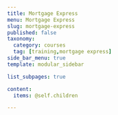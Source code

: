 ```yaml
---
title: Mortgage Express
menu: Mortgage Express
slug: mortgage-express
published: false
taxonomy:
  category: courses
  tag: [training,mortgage express]
side_bar_menu: true
template: modular_sidebar

list_subpages: true

content:
  items: @self.children

---
```

